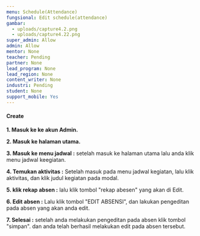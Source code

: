 ```yaml
---
menu: Schedule(Attendance)
fungsional: Edit schedule(attendance)
gambar:
  - uploads/capture4.2.png
  - uploads/capture4.22.png
super_admin: Allow
admin: Allow
mentor: None
teacher: Pending
partner: None
lead_program: None
lead_region: None
content_writer: None
industri: Pending
student: None
support_mobile: Yes
---
```

#### Create

**1﻿. Masuk ke ke akun Admin.**

**2﻿. Masuk ke halaman utama.**

**3﻿.  Masuk ke menu jadwal :** setelah masuk ke halaman utama lalu anda klik menu jadwal keegiatan.

**4﻿. Temukan aktivitas :** Setelah masuk pada menu jadwal kegiatan, lalu klik  aktivitas, dan klik judul kegiatan pada modal.

**5﻿. klik rekap absen :** lalu klik tombol "rekap abesen" yang akan di Edit.

**6﻿. Edit absen :** Lalu klik tombol "EDIT ABSENSI", dan lakukan pengeditan pada absen yang akan anda edit.

**7﻿. Selesai :** setelah anda melakukan pengeditan pada absen klik tombol "simpan". dan anda telah berhasil melakukan edit pada absen tersebut.